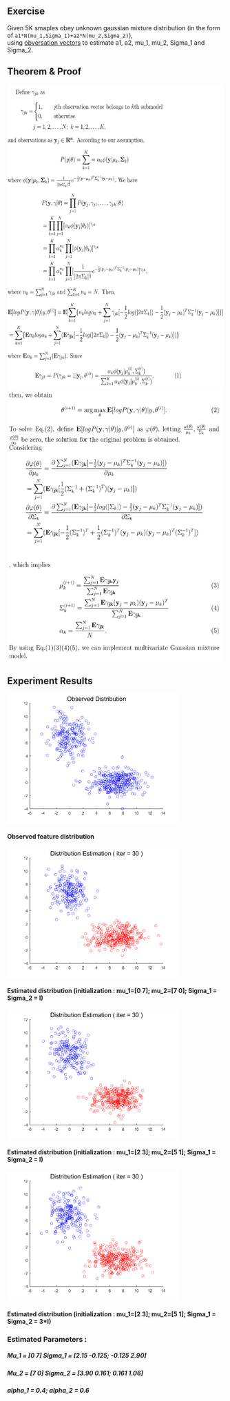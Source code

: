 ## Exercise
Given 5K smaples obey unknown gaussian mixture distribution (in the form of `a1*N(mu_1,Sigma_1)+a2*N(mu_2,Sigma_2)`),  
using [obversation vectors](https://github.com/HolmesShuan/UCAS-Pattern-Recognition/tree/master/Expectation-Maximization/data) to estimate a1, a2, mu_1, mu_2, Sigma_1 and Sigma_2. 

## Theorem & Proof
<img src="./proof1.png" width="612" height="707" />
<img src="./proof2.png" width="500" height="630" />

## Experiment Results
<img src="./img/Original.bmp" width="400" height="300" />

#### Observed feature distribution
<img src="./img/iter30_1.bmp" width="400" height="300" />

#### Estimated distribution (initialization : mu_1=[0 7]; mu_2=[7 0]; Sigma_1 = Sigma_2 = I)
<img src="./img/iter30_2.bmp" width="400" height="300" />

#### Estimated distribution (initialization : mu_1=[2 3]; mu_2=[5 1]; Sigma_1 = Sigma_2 = I)
<img src="./img/iter30_3.bmp" width="400" height="300" />

#### Estimated distribution (initialization : mu_1=[2 3]; mu_2=[5 1]; Sigma_1 = Sigma_2 = 3\*I)
### Estimated Parameters :
##### Mu_1 = [0 7] Sigma_1 = [2.15 -0.125; -0.125 2.90]
##### Mu_2 = [7 0] Sigma_2 = [3.90  0.161;  0.161 1.06]
##### alpha_1 = 0.4; alpha_2 = 0.6
